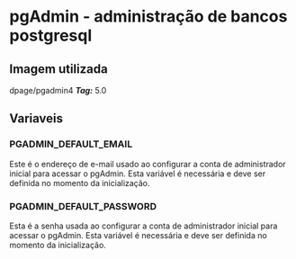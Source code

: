 # pgAdmin - administração de bancos postgresql

## Imagem utilizada

dpage/pgadmin4
***Tag:*** 5.0

## Variaveis

### PGADMIN_DEFAULT_EMAIL
Este é o endereço de e-mail usado ao configurar a conta de administrador inicial para acessar o pgAdmin. Esta variável é necessária e deve ser definida no momento da inicialização.


### PGADMIN_DEFAULT_PASSWORD

Esta é a senha usada ao configurar a conta de administrador inicial para acessar o pgAdmin. Esta variável é necessária e deve ser definida no momento da inicialização.
